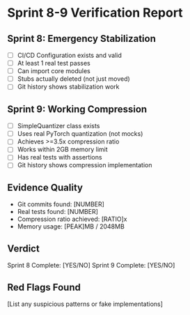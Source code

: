 # Sprint 8-9 Verification Report

## Sprint 8: Emergency Stabilization
- [ ] CI/CD Configuration exists and valid
- [ ] At least 1 real test passes
- [ ] Can import core modules
- [ ] Stubs actually deleted (not just moved)
- [ ] Git history shows stabilization work

## Sprint 9: Working Compression
- [ ] SimpleQuantizer class exists
- [ ] Uses real PyTorch quantization (not mocks)
- [ ] Achieves >=3.5x compression ratio
- [ ] Works within 2GB memory limit
- [ ] Has real tests with assertions
- [ ] Git history shows compression implementation

## Evidence Quality
- Git commits found: [NUMBER]
- Real tests found: [NUMBER]
- Compression ratio achieved: [RATIO]x
- Memory usage: [PEAK]MB / 2048MB

## Verdict
Sprint 8 Complete: [YES/NO]
Sprint 9 Complete: [YES/NO]

## Red Flags Found
[List any suspicious patterns or fake implementations]
